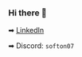 ### Hi there 👋

➡ [LinkedIn](https://www.linkedin.com/in/marcel-n%C4%99dza-7b3954233)

➡ Discord: `softon07`
